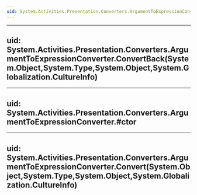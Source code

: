 ```yaml
---
uid: System.Activities.Presentation.Converters.ArgumentToExpressionConverter
---
```


---
uid: System.Activities.Presentation.Converters.ArgumentToExpressionConverter.ConvertBack(System.Object,System.Type,System.Object,System.Globalization.CultureInfo)
---

---
uid: System.Activities.Presentation.Converters.ArgumentToExpressionConverter.#ctor
---

---
uid: System.Activities.Presentation.Converters.ArgumentToExpressionConverter.Convert(System.Object,System.Type,System.Object,System.Globalization.CultureInfo)
---
